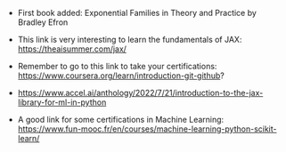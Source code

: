 - First book added: Exponential Families in Theory and Practice  by Bradley Efron

- This link is very interesting to learn the fundamentals of JAX: https://theaisummer.com/jax/
- Remember to go to this link to take your certifications: https://www.coursera.org/learn/introduction-git-github?
- https://www.accel.ai/anthology/2022/7/21/introduction-to-the-jax-library-for-ml-in-python
- A good link for some certifications in Machine Learning: https://www.fun-mooc.fr/en/courses/machine-learning-python-scikit-learn/
